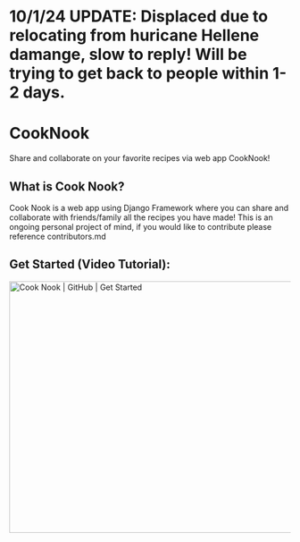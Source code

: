 # 10/1/24 UPDATE: Displaced due to relocating from huricane Hellene damange, slow to reply! Will be trying to get back to people within 1-2 days. 

# CookNook
Share and collaborate on your favorite recipes via web app CookNook!

## What is Cook Nook?

Cook Nook is a web app using Django Framework where you can share and collaborate with friends/family all the recipes you have made!
This is an ongoing personal project of mind, if you would like to contribute please reference contributors.md

## Get Started (Video Tutorial): 

<a href="https://www.youtube.com/watch?v=Ltf0SZiMdX0" target="_blank">
    <img src="https://img.youtube.com/vi/Ltf0SZiMdX0/maxresdefault.jpg" alt="Cook Nook | GitHub | Get Started" width="800" height="450">
</a>


